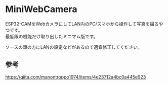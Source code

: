 # MiniWebCamera
ESP32-CAMをWebカメラにしてLAN内のPC/スマホから操作して写真を撮るやつです。  
最低限の機能だけ取り出したミニマム版です。  

ソースの頭の方にLANの設定などがあるので適宜修正してください。  

## 参考
https://qiita.com/manontroppo1974/items/4e23712a4bc0a445e923
